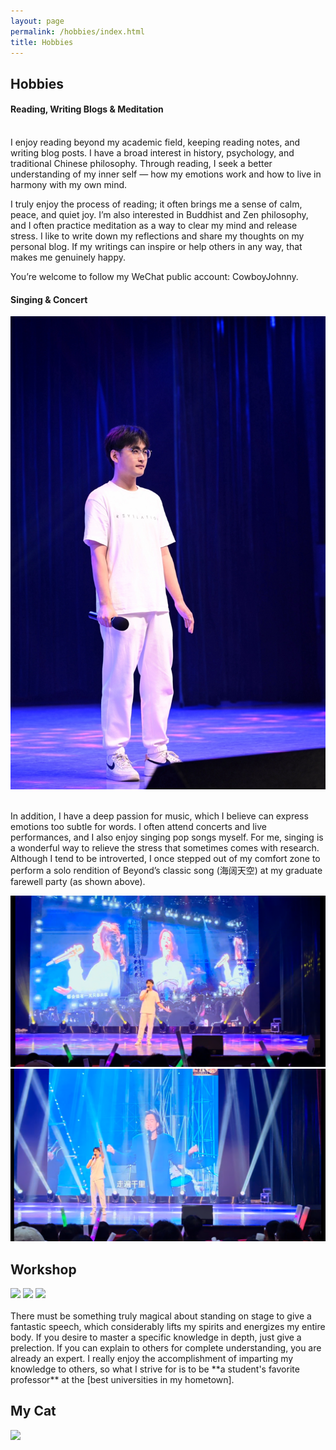 ```yaml
---
layout: page
permalink: /hobbies/index.html
title: Hobbies
---
```


## Hobbies

#### Reading, Writing Blogs & Meditation
<br>
I enjoy reading beyond my academic field, keeping reading notes, and writing blog posts. I have a broad interest in history, psychology, and traditional Chinese philosophy. Through reading, I seek a better understanding of my inner self — how my emotions work and how to live in harmony with my own mind.

I truly enjoy the process of reading; it often brings me a sense of calm, peace, and quiet joy. I’m also interested in Buddhist and Zen philosophy, and I often practice meditation as a way to clear my mind and release stress. I like to write down my reflections and share my thoughts on my personal blog. If my writings can inspire or help others in any way, that makes me genuinely happy.

You’re welcome to follow my WeChat public account: CowboyJohnny.

#### Singing & Concert

<img src="/images/sing1.jpg" class="floatpic">

<br>In addition, I have a deep passion for music, which I believe can express emotions too subtle for words. I often attend concerts and live performances, and I also enjoy singing pop songs myself. For me, singing is a wonderful way to relieve the stress that sometimes comes with research. Although I tend to be introverted, I once stepped out of my comfort zone to perform a solo rendition of Beyond’s classic song (海阔天空) at my graduate farewell party (as shown above).
<div class="half">
<img src="/images/sing22.png">
<img src="/images/sing33.png">
</div>

## Workshop

<div class="third">
<img src="/images/prelection1.JPG">
<img src="/images/speech1.JPG">
<img src="/images/speech3.JPG">
</div>
<br>There must be something truly magical about standing on stage to give a fantastic speech, which considerably lifts my spirits and energizes my entire body. If you desire to master a specific knowledge in depth, just give a prelection. If you can explain to others for complete understanding, you are already an expert. I really enjoy the accomplishment of imparting my knowledge to others, so what I strive for is to be **a student's favorite professor** at the [best universities in my hometown].

[best universities in my hometown]:https://www.fzu.edu.cn/


## My Cat


<div>
<img src="/images/cat.JPG">
</div>
<br>
